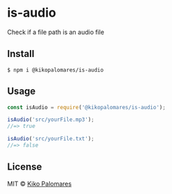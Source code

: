 # is-audio
Check if a file path is an audio file

## Install

```
$ npm i @kikopalomares/is-audio
```


## Usage

```js
const isAudio = require('@kikopalomares/is-audio');

isAudio('src/yourFile.mp3');
//=> true

isAudio('src/yourFile.txt');
//=> false
```

## License

MIT © [Kiko Palomares](https://kikopalomares.com)
